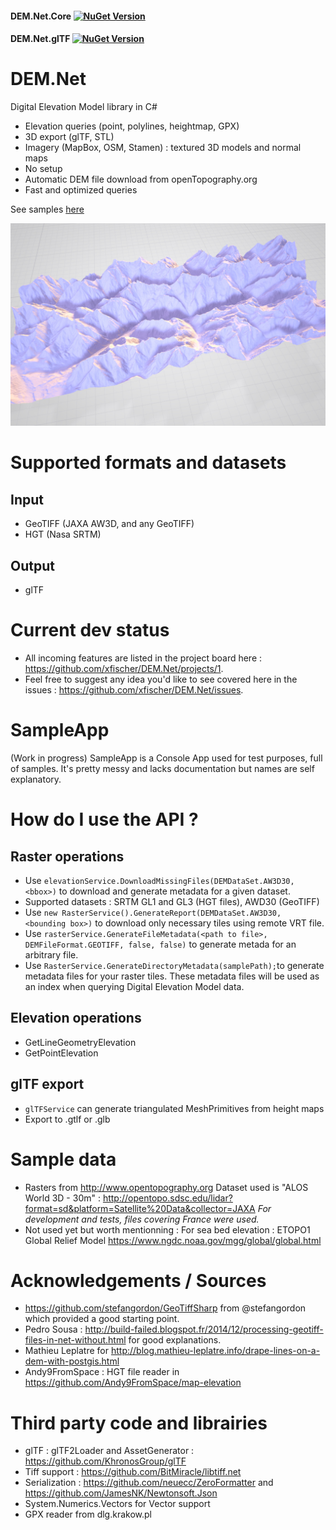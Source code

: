 #### DEM.Net.Core [![NuGet Version](http://img.shields.io/nuget/v/DEM.Net.Core.svg?style=flat)](https://www.nuget.org/packages/DEM.Net.Core/)
#### DEM.Net.glTF [![NuGet Version](http://img.shields.io/nuget/v/DEM.Net.glTF.svg?style=flat)](https://www.nuget.org/packages/DEM.Net.glTF/)

# DEM.Net 
Digital Elevation Model library in C#
- Elevation queries (point, polylines, heightmap, GPX)
- 3D export (glTF, STL)
- Imagery (MapBox, OSM, Stamen) : textured 3D models and normal maps
- No setup
- Automatic DEM file download from openTopography.org
- Fast and optimized queries

See samples [here](https://github.com/dem-net/Samples)

 ![3D model](valgo.jpg?raw=true "3D model")

# Supported formats and datasets
## Input
- GeoTIFF (JAXA AW3D, and any GeoTIFF)
- HGT (Nasa SRTM)
## Output
- glTF

# Current dev status
- All incoming features are listed in the project board here : https://github.com/xfischer/DEM.Net/projects/1.
- Feel free to suggest any idea you'd like to see covered here in the issues : https://github.com/xfischer/DEM.Net/issues.

# SampleApp 
(Work in progress)
SampleApp is a Console App used for test purposes, full of samples. It's pretty messy and lacks documentation but names are self explanatory.

# How do I use the API ?
## Raster operations
- Use `elevationService.DownloadMissingFiles(DEMDataSet.AW3D30, <bbox>)` to download and generate metadata for a given dataset.
- Supported datasets : SRTM GL1 and GL3 (HGT files), AWD30 (GeoTIFF)
- Use `new RasterService().GenerateReport(DEMDataSet.AW3D30, <bounding box>)` to download only necessary tiles using remote VRT file.
- Use `rasterService.GenerateFileMetadata(<path to file>, DEMFileFormat.GEOTIFF, false, false)` to generate metada for an arbitrary file.
- Use `RasterService.GenerateDirectoryMetadata(samplePath);`to generate metadata files for your raster tiles.
These metadata files will be used as an index when querying Digital Elevation Model data.

## Elevation operations
- GetLineGeometryElevation
- GetPointElevation

## glTF export
- `glTFService` can generate triangulated MeshPrimitives from height maps
- Export to .gtlf or .glb

# Sample data
- Rasters from http://www.opentopography.org
Dataset used is "ALOS World 3D - 30m" : http://opentopo.sdsc.edu/lidar?format=sd&platform=Satellite%20Data&collector=JAXA
*For development and tests, files covering France were used.*
- Not used yet but worth mentionning :
For sea bed elevation : ETOPO1 Global Relief Model https://www.ngdc.noaa.gov/mgg/global/global.html

# Acknowledgements / Sources
- https://github.com/stefangordon/GeoTiffSharp from @stefangordon which provided a good starting point.
- Pedro Sousa : http://build-failed.blogspot.fr/2014/12/processing-geotiff-files-in-net-without.html for good explanations.
- Mathieu Leplatre for http://blog.mathieu-leplatre.info/drape-lines-on-a-dem-with-postgis.html
- Andy9FromSpace : HGT file reader in https://github.com/Andy9FromSpace/map-elevation

# Third party code and librairies
- glTF : glTF2Loader and AssetGenerator : https://github.com/KhronosGroup/glTF
- Tiff support : https://github.com/BitMiracle/libtiff.net
- Serialization : https://github.com/neuecc/ZeroFormatter and https://github.com/JamesNK/Newtonsoft.Json
- System.Numerics.Vectors for Vector support
- GPX reader from dlg.krakow.pl

